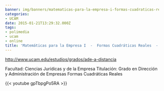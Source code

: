 ```yaml
---
banner: img/banners/matematicas-para-la-empresa-i-formas-cuadraticas-reales-alfonso-rosa.jpg
categories:
- UCAM
date: 2015-01-21T13:29:32.000Z
tags:
- polimedia
- ucam
- online
title: 'Matemáticas para la Empresa I  -  Formas Cuadráticas Reales  - Alfonso Rosa'
---
```


http://www.ucam.edu/estudios/grados/ade-a-distancia

Facultad: Ciencias Jurídicas y de la Empresa
Titulación: Grado en Dirección y Administración de Empresas
Formas Cuadráticas Reales

{{< youtube gpTbpgPo5RA >}}
